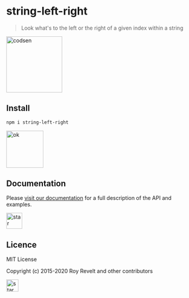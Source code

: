 # string-left-right

> Look what's to the left or the right of a given index within a string

<img src="https://codsen.com/images/png-codsen-1.png" width="148" alt="codsen" align="center">

## Install

```bash
npm i string-left-right
```

<img src="https://codsen.com/images/png-codsen-ok.png" width="98" alt="ok" align="center">

## Documentation

Please [visit our documentation](https://codsen.com/os/string-left-right/) for a full description of the API and examples.

<img src="https://codsen.com/images/png-codsen-star.png" width="42" alt="star" align="center">

## Licence

MIT License

Copyright (c) 2015-2020 Roy Revelt and other contributors

<img src="https://codsen.com/images/png-codsen-star-small.png" width="32" alt="star" align="center">
